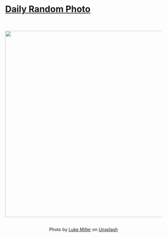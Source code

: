 # [Daily Random Photo](https://www.dailyrandomphoto.com/)

<div align="center">
  <br>
  <br>
  <a href="https://www.dailyrandomphoto.com/p/2024/2024-01-31/"><img src="https://images.unsplash.com/photo-1704138162406-bc43d5b9ff97?crop=entropy&cs=tinysrgb&fit=max&fm=jpg&ixid=M3w3NzUwOHwwfDF8cmFuZG9tfHx8fHx8fHx8MTcwNjY2MDk3OXw&ixlib=rb-4.0.3&q=80&w=1080" width="600px"></a>
  <br>
  <br>
  <p class="has-text-grey">Photo by <a href="https://unsplash.com/@bylukemiller?utm_source=Daily%20Random%20Photo&amp;utm_medium=referral" target="_blank" rel="noopener noreferrer">Luke Miller</a> on <a href="https://unsplash.com/photos/a-winding-road-in-the-middle-of-a-forest-bJS0g5H5_48?utm_source=Daily%20Random%20Photo&amp;utm_medium=referral" target="_blank" rel="noopener noreferrer">Unsplash</a></p>
</div>
